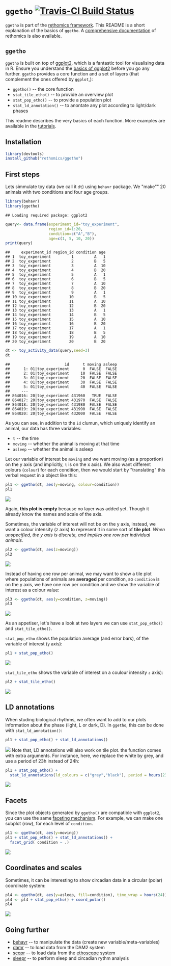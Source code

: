 
`ggetho` [![Travis-CI Build Status](https://travis-ci.org/rethomics/ggetho.svg?branch=master)](https://travis-ci.org/rethomics/ggetho)
======================================================================================================================================

<!-- [![AppVeyor Build Status](https://ci.appveyor.com/api/projects/status/github/tidyverse/hms?branch=master&svg=true)](https://ci.appveyor.com/project/tidyverse/hms)  -->
<!-- [![Coverage Status](https://img.shields.io/codecov/c/github/tidyverse/hms/master.svg)](https://codecov.io/github/tidyverse/hms?branch=master) [![CRAN_Status_Badge](http://www.r-pkg.org/badges/version/hms)](https://cran.r-project.org/package=hms) -->
`ggetho` is part of the [rethomics framework](todo.html). This README is a short explanation of the basics of `ggetho`. A [comprehensive documentation](todo.html) of rethomics is also available.

`ggetho`
--------

`ggetho` is built on top of [ggplot2](), which is a fantastic tool for visualising data in R. Ensure you understand the [basics of ggplot2]() before you go any further. `ggetho` provides a core function and a set of layers (that complement the ones offered by `ggplot`,):

-   `ggetho()` -- the core function
-   `stat_tile_etho()` -- to provide an overview plot
-   `stat_pop_etho()` -- to provide a population plot
-   `stat_ld_annotation()` -- to anontate any plot according to light/dark phases

This readme describes the very basics of each function. More examples are available in the [tutorials](todo.html).

Installation
------------

``` r
library(devtools)
install_github("rethomics/ggetho")
```

First steps
-----------

Lets simmulate toy data (we call it `dt`) using `behavr` package. We "make"" 20 animals with two conditions and four age groups.

``` r
library(behavr)
library(ggetho)
```

    ## Loading required package: ggplot2

``` r
query<- data.frame(experiment_id="toy_experiment",
                   region_id=1:20,
                   condition=c("A","B"),
                   age=c(1, 5, 10, 20))
print(query)
```

    ##     experiment_id region_id condition age
    ## 1  toy_experiment         1         A   1
    ## 2  toy_experiment         2         B   5
    ## 3  toy_experiment         3         A  10
    ## 4  toy_experiment         4         B  20
    ## 5  toy_experiment         5         A   1
    ## 6  toy_experiment         6         B   5
    ## 7  toy_experiment         7         A  10
    ## 8  toy_experiment         8         B  20
    ## 9  toy_experiment         9         A   1
    ## 10 toy_experiment        10         B   5
    ## 11 toy_experiment        11         A  10
    ## 12 toy_experiment        12         B  20
    ## 13 toy_experiment        13         A   1
    ## 14 toy_experiment        14         B   5
    ## 15 toy_experiment        15         A  10
    ## 16 toy_experiment        16         B  20
    ## 17 toy_experiment        17         A   1
    ## 18 toy_experiment        18         B   5
    ## 19 toy_experiment        19         A  10
    ## 20 toy_experiment        20         B  20

``` r
dt <- toy_activity_data(query,seed=3)
dt
```

    ##                        id      t moving asleep
    ##      1: 01|toy_experiment      0  FALSE  FALSE
    ##      2: 01|toy_experiment     10  FALSE  FALSE
    ##      3: 01|toy_experiment     20  FALSE  FALSE
    ##      4: 01|toy_experiment     30  FALSE  FALSE
    ##      5: 01|toy_experiment     40  FALSE  FALSE
    ##     ---                                       
    ## 864016: 20|toy_experiment 431960   TRUE  FALSE
    ## 864017: 20|toy_experiment 431970  FALSE  FALSE
    ## 864018: 20|toy_experiment 431980  FALSE  FALSE
    ## 864019: 20|toy_experiment 431990  FALSE  FALSE
    ## 864020: 20|toy_experiment 432000  FALSE  FALSE

As you can see, in addition to the `id` clumun, which uniquely identify an animal, our data has three variables:

-   `t` -- the time
-   `moving` -- whether the animal is moving at that time
-   `asleep` -- whether the animal is asleep

Let our variable of interest be `moving` and we want moving (as a proportion) on the y axis (and implicitly, `t` is on the x axis). We also want different colours (`colour`) for each condition, then we would start by "translating" this verbal request in a object like this:

``` r
pl1 <- ggetho(dt, aes(y=moving, colour=condition))
pl1
```

![](README_files/figure-markdown_github-ascii_identifiers/unnamed-chunk-3-1.png)

Again, **this plot is empty** because no layer was added yet. Though it already know the names and scale of the axis.

Sometimes, the variable of interest will not be on the y axis, instead, we want a colour intensity (z axis) to represent it in some sort of **tile plot**. *When unspecified, the y axis is discrete, and implies one row per individual animals.*

``` r
pl2 <- ggetho(dt, aes(z=moving))
pl2
```

![](README_files/figure-markdown_github-ascii_identifiers/unnamed-chunk-4-1.png)

Instead of having one row per animal, we may want to show a tile plot where populations of animals are **averaged** per condition, so `condition` is on the y axis, we have one row per condition and we show the variable of interest as a colour value:

``` r
pl3 <- ggetho(dt, aes(y=condition, z=moving))
pl3
```

![](README_files/figure-markdown_github-ascii_identifiers/unnamed-chunk-5-1.png)

As an appetiser, let's have a look at two layers we can use `stat_pop_etho()` and `stat_tile_etho()`.

`stat_pop_etho` shows the population average (and error bars), of the variable of interest (`y` axis):

``` r
pl1 + stat_pop_etho() 
```

![](README_files/figure-markdown_github-ascii_identifiers/unnamed-chunk-6-1.png)

`stat_tile_etho` shows the variable of interest on a coulour intensity `z` axis):

``` r
pl2 + stat_tile_etho() 
```

![](README_files/figure-markdown_github-ascii_identifiers/unnamed-chunk-7-1.png)

LD annotations
--------------

When studing biological rhythms, we often want to add to our plots information about the phase (light, L or dark, D). In `ggetho`, this can be done with `stat_ld_annotation()`:

``` r
pl1 + stat_pop_etho() + stat_ld_annotations()
```

![](README_files/figure-markdown_github-ascii_identifiers/unnamed-chunk-8-1.png) Note that, LD annotations will also work on tile plot. the function comes with extra arguments. For instance, here, we replace the white by grey, and use a period of 23h instead of 24h:

``` r
pl1 + stat_pop_etho() + 
  stat_ld_annotations(ld_colours = c("grey","black"), period = hours(23))
```

![](README_files/figure-markdown_github-ascii_identifiers/unnamed-chunk-9-1.png)

Facets
------

Since the plot objects generated by `ggetho()` are compatible with `ggplot2`, you can use the same [faceting mechanism](http://ggplot2.tidyverse.org/reference/facet_grid.html). For example, we can make one subplot (row), for each level of `condition`.

``` r
pl1 <- ggetho(dt, aes(y=moving))
pl1 + stat_pop_etho() + stat_ld_annotations() +
  facet_grid( condition ~ .)
```

![](README_files/figure-markdown_github-ascii_identifiers/unnamed-chunk-10-1.png)

Coordinates and scales
----------------------

Sometimes, it can be interesting to show circadian data in a circular (polar) coordinate system:

``` r
pl4 <- ggetho(dt, aes(y=asleep, fill=condition), time_wrap = hours(24))
pl4 <- pl4 + stat_pop_etho() + coord_polar() 
pl4
```

![](README_files/figure-markdown_github-ascii_identifiers/unnamed-chunk-11-1.png)

Going further
-------------

-   [behavr](https://github.com/rethomics/behavr) -- to manipulate the data (create new variable/meta-variables)
-   [damr](https://github.com/rethomics/damr) -- to load data from the DAM2 system
-   [scopr](https://github.com/rethomics/scopr) -- to load data from the [ethoscope](http://gilestrolab.github.io/ethoscope/) system <!-- * [ggetho](https://github.com/rethomics/ggetho) -- to plot visualise the data -->
-   [sleepr](https://github.com/rethomics/sleepr) -- to perform sleep and circadian rythm analysis
